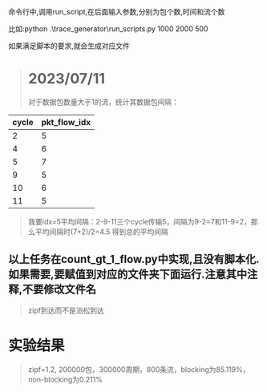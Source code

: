 命令行中,调用run_script,在后面输入参数,分别为包个数,时间和流个数

比如:python .\trace_generator\run_scripts.py 1000 2000 500   

如果满足脚本的要求,就会生成对应文件
> 

> # 2023/07/11
>对于数据包数量大于1的流，统计其数据包间隔：

| cycle | pkt_flow_idx |
|-------|--------------|
| 2     | 5            |
| 4     | 6            |
| 5     | 7            |
| 9     | 5            |
| 10    | 6            |
| 11    | 5            |

>我要idx=5平均间隔：2-9-11三个cycle传输5，间隔为9-2=7和11-9=2，那么平均间隔时(7+2)/2=4.5
>得到总的平均间隔

## 以上任务在count_gt_1_flow.py中实现,且没有脚本化.如果需要,要赋值到对应的文件夹下面运行.注意其中注释,不要修改文件名

> zipf到达而不是泊松到达

# 实验结果
> zipf=1.2, 200000包，300000周期，800条流，blocking为85.119%，non-blocking为0.211%